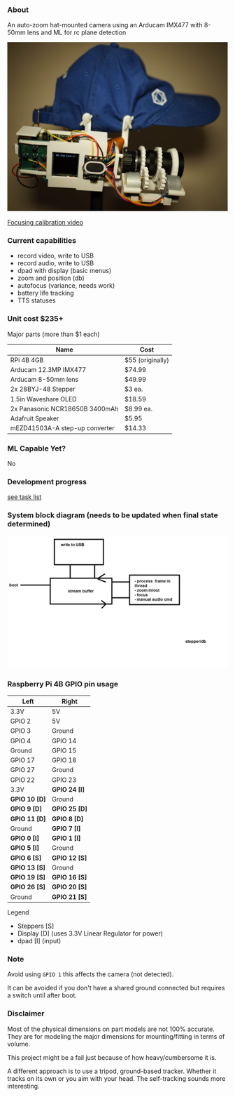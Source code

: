 ### About

An auto-zoom hat-mounted camera using an Arducam IMX477 with 8-50mm lens and ML for rc plane detection

<img src="ml-hat-cam-v1.JPG"/>

[Focusing calibration video](https://youtu.be/QS5gliyjalo?si=H5IM7UlINm3g-GTi&t=10)

### Current capabilities
- record video, write to USB
- record audio, write to USB
- dpad with display (basic menus)
- zoom and position (db)
- autofocus (variance, needs work)
- battery life tracking
- TTS statuses

### Unit cost $235+

Major parts (more than $1 each)

| Name                           | Cost             |
| ------------------------------ | ---------------- |
| RPi 4B 4GB                     | $55 (originally) |
| Arducam 12.3MP IMX477          | $74.99           |
| Arducam 8-50mm lens            | $49.99           |
| 2x 28BYJ-48 Stepper            | $3 ea.           |
| 1.5in Waveshare OLED           | $18.59           |
| 2x Panasonic NCR18650B 3400mAh | $8.99 ea.        |
| Adafruit Speaker               | $5.95            |
| mEZD41503A-A step-up converter | $14.33           |

### ML Capable Yet?

No

### Development progress

[see task list](/tasks.md)

### System block diagram (needs to be updated when final state determined)
<img src="ml-hat-cam-system-diagram-wip.png"/>

### Raspberry Pi 4B GPIO pin usage

| Left            | Right           |
| --------------- | --------------- |
| 3.3V            | 5V              |
| GPIO 2          | 5V              |
| GPIO 3          | Ground          |
| GPIO 4          | GPIO 14         |
| Ground          | GPIO 15         |
| GPIO 17         | GPIO 18         |
| GPIO 27         | Ground          |
| GPIO 22         | GPIO 23         |
| 3.3V            | **GPIO 24 [I]** |
| **GPIO 10 [D]** | Ground          |
| **GPIO 9 [D]**  | **GPIO 25 [D]** |
| **GPIO 11 [D]** | **GPIO 8  [D]** |
| Ground          | **GPIO 7  [I]** |
| **GPIO 0  [I]** | **GPIO 1  [I]** |
| **GPIO 5  [I]** | Ground          |
| **GPIO 6  [S]** | **GPIO 12 [S]** |
| **GPIO 13 [S]** | Ground          |
| **GPIO 19 [S]** | **GPIO 16 [S]** |
| **GPIO 26 [S]** | **GPIO 20 [S]** |
| Ground          | **GPIO 21 [S]** |

Legend

- Steppers [S]
- Display [D] (uses 3.3V Linear Regulator for power)
- dpad [I] (input)

### Note

Avoid using `GPIO 1` this affects the camera (not detected).

It can be avoided if you don't have a shared ground connected but requires a switch until after boot.

### Disclaimer

Most of the physical dimensions on part models are not 100% accurate. They are for modeling the major dimensions for mounting/fitting in terms of volume.

This project might be a fail just because of how heavy/cumbersome it is.

A different approach is to use a tripod, ground-based tracker. Whether it tracks on its own or you aim with your head. The self-tracking sounds more interesting.

